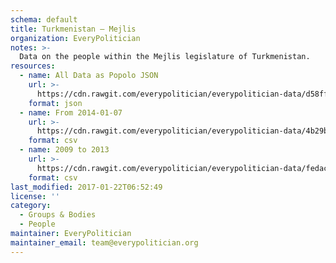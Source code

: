 ```yaml
---
schema: default
title: Turkmenistan — Mejlis
organization: EveryPolitician
notes: >-
  Data on the people within the Mejlis legislature of Turkmenistan.
resources:
  - name: All Data as Popolo JSON
    url: >-
      https://cdn.rawgit.com/everypolitician/everypolitician-data/d58ffa4237941194ed10fcffdd777ebb752c306f/data/Turkmenistan/Mejlis/ep-popolo-v1.0.json
    format: json
  - name: From 2014-01-07
    url: >-
      https://cdn.rawgit.com/everypolitician/everypolitician-data/4b29b4fdcc34401b33dbfe22487801d18c297588/data/Turkmenistan/Mejlis/term-5.csv
    format: csv
  - name: 2009 to 2013
    url: >-
      https://cdn.rawgit.com/everypolitician/everypolitician-data/fedacb2df1f5110d5775924965d42c61e3ca40b2/data/Turkmenistan/Mejlis/term-4.csv
    format: csv
last_modified: 2017-01-22T06:52:49
license: ''
category:
  - Groups & Bodies
  - People
maintainer: EveryPolitician
maintainer_email: team@everypolitician.org
---
```

